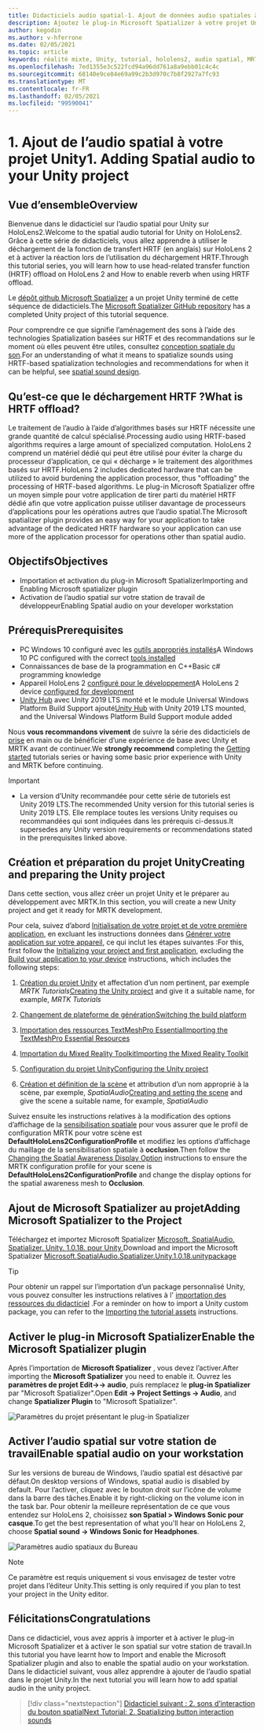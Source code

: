 ```yaml
---
title: Didacticiels audio spatial-1. Ajout de données audio spatiales à votre projet
description: Ajoutez le plug-in Microsoft Spatializer à votre projet Unity pour accéder au déchargement matériel HoloLens 2 HRTF.
author: kegodin
ms.author: v-hferrone
ms.date: 02/05/2021
ms.topic: article
keywords: réalité mixte, Unity, tutorial, hololens2, audio spatial, MRTK, boîte à outils de réalité mixte, UWP, Windows 10, HRTF, fonction de transfert liée aux têtes, réverbération, Microsoft Spatializer
ms.openlocfilehash: 7ed1355e3c522fcd94a96dd761a8a9ebb01c4c4c
ms.sourcegitcommit: 68140e9ce84e69a99c2b3d970c7b8f2927a7fc93
ms.translationtype: MT
ms.contentlocale: fr-FR
ms.lasthandoff: 02/05/2021
ms.locfileid: "99590041"
---
```

# <a name="1-adding-spatial-audio-to-your-unity-project"></a><span data-ttu-id="72b3e-105">1. Ajout de l’audio spatial à votre projet Unity</span><span class="sxs-lookup"><span data-stu-id="72b3e-105">1. Adding Spatial audio to your Unity project</span></span>

## <a name="overview"></a><span data-ttu-id="72b3e-106">Vue d’ensemble</span><span class="sxs-lookup"><span data-stu-id="72b3e-106">Overview</span></span>

<span data-ttu-id="72b3e-107">Bienvenue dans le didacticiel sur l’audio spatial pour Unity sur HoloLens2.</span><span class="sxs-lookup"><span data-stu-id="72b3e-107">Welcome to the spatial audio tutorial for Unity on HoloLens2.</span></span> <span data-ttu-id="72b3e-108">Grâce à cette série de didacticiels, vous allez apprendre à utiliser le déchargement de la fonction de transfert HRTF (en anglais) sur HoloLens 2 et à activer la réaction lors de l’utilisation du déchargement HRTF.</span><span class="sxs-lookup"><span data-stu-id="72b3e-108">Through this tutorial series, you will learn how to use head-related transfer function (HRTF) offload on HoloLens 2 and How to enable reverb when using HRTF offload.</span></span>

<span data-ttu-id="72b3e-109">Le [dépôt github Microsoft Spatializer](https://github.com/microsoft/spatialaudio-unity) a un projet Unity terminé de cette séquence de didacticiels.</span><span class="sxs-lookup"><span data-stu-id="72b3e-109">The [Microsoft Spatializer GitHub repository](https://github.com/microsoft/spatialaudio-unity) has a completed Unity project of this tutorial sequence.</span></span>

<span data-ttu-id="72b3e-110">Pour comprendre ce que signifie l’aménagement des sons à l’aide des technologies Spatialization basées sur HRTF et des recommandations sur le moment où elles peuvent être utiles, consultez [conception spatiale du son](/windows/mixed-reality/spatial-sound-design).</span><span class="sxs-lookup"><span data-stu-id="72b3e-110">For an understanding of what it means to spatialize sounds using HRTF-based spatialization technologies and recommendations for when it can be helpful, see [spatial sound design](/windows/mixed-reality/spatial-sound-design).</span></span>

## <a name="what-is-hrtf-offload"></a><span data-ttu-id="72b3e-111">Qu’est-ce que le déchargement HRTF ?</span><span class="sxs-lookup"><span data-stu-id="72b3e-111">What is HRTF offload?</span></span>

<span data-ttu-id="72b3e-112">Le traitement de l’audio à l’aide d’algorithmes basés sur HRTF nécessite une grande quantité de calcul spécialisé.</span><span class="sxs-lookup"><span data-stu-id="72b3e-112">Processing audio using HRTF-based algorithms requires a large amount of specialized computation.</span></span> <span data-ttu-id="72b3e-113">HoloLens 2 comprend un matériel dédié qui peut être utilisé pour éviter la charge du processeur d’application, ce qui « décharge » le traitement des algorithmes basés sur HRTF.</span><span class="sxs-lookup"><span data-stu-id="72b3e-113">HoloLens 2 includes dedicated hardware that can be utilized to avoid burdening the application processor, thus "offloading" the processing of HRTF-based algorithms.</span></span>  <span data-ttu-id="72b3e-114">Le plug-in Microsoft Spatializer offre un moyen simple pour votre application de tirer parti du matériel HRTF dédié afin que votre application puisse utiliser davantage de processeurs d’applications pour les opérations autres que l’audio spatial.</span><span class="sxs-lookup"><span data-stu-id="72b3e-114">The Microsoft spatializer plugin provides an easy way for your application to take advantage of the dedicated HRTF hardware so your application can use more of the application processor for operations other than spatial audio.</span></span>

## <a name="objectives"></a><span data-ttu-id="72b3e-115">Objectifs</span><span class="sxs-lookup"><span data-stu-id="72b3e-115">Objectives</span></span>

* <span data-ttu-id="72b3e-116">Importation et activation du plug-in Microsoft Spatializer</span><span class="sxs-lookup"><span data-stu-id="72b3e-116">Importing and Enabling Microsoft spatializer plugin</span></span>
* <span data-ttu-id="72b3e-117">Activation de l’audio spatial sur votre station de travail de développeur</span><span class="sxs-lookup"><span data-stu-id="72b3e-117">Enabling Spatial audio on your developer workstation</span></span>

## <a name="prerequisites"></a><span data-ttu-id="72b3e-118">Prérequis</span><span class="sxs-lookup"><span data-stu-id="72b3e-118">Prerequisites</span></span>

* <span data-ttu-id="72b3e-119">PC Windows 10 configuré avec les [outils appropriés installés](../../install-the-tools.md)</span><span class="sxs-lookup"><span data-stu-id="72b3e-119">A Windows 10 PC configured with the correct [tools installed](../../install-the-tools.md)</span></span>
* <span data-ttu-id="72b3e-120">Connaissances de base de la programmation en C++</span><span class="sxs-lookup"><span data-stu-id="72b3e-120">Basic c# programming knowledge</span></span>
* <span data-ttu-id="72b3e-121">Appareil HoloLens 2 [configuré pour le développement](../../platform-capabilities-and-apis/using-visual-studio.md#enabling-developer-mode)</span><span class="sxs-lookup"><span data-stu-id="72b3e-121">A HoloLens 2 device [configured for development](../../platform-capabilities-and-apis/using-visual-studio.md#enabling-developer-mode)</span></span>
* <span data-ttu-id="72b3e-122"><a href="https://docs.unity3d.com/Manual/GettingStartedInstallingHub.html" target="_blank">Unity Hub</a> avec Unity 2019 LTS monté et le module Universal Windows Platform Build Support ajouté</span><span class="sxs-lookup"><span data-stu-id="72b3e-122"><a href="https://docs.unity3d.com/Manual/GettingStartedInstallingHub.html" target="_blank">Unity Hub</a> with Unity 2019 LTS mounted, and the Universal Windows Platform Build Support module added</span></span>

<span data-ttu-id="72b3e-123">Nous **vous recommandons vivement** de suivre la série des didacticiels de [prise](mr-learning-base-01.md) en main ou de bénéficier d’une expérience de base avec Unity et MRTK avant de continuer.</span><span class="sxs-lookup"><span data-stu-id="72b3e-123">We **strongly recommend** completing the [Getting started](mr-learning-base-01.md) tutorials series or having some basic prior experience with Unity and MRTK before continuing.</span></span>

> [!IMPORTANT]
>
> * <span data-ttu-id="72b3e-124">La version d’Unity recommandée pour cette série de tutoriels est Unity 2019 LTS.</span><span class="sxs-lookup"><span data-stu-id="72b3e-124">The recommended Unity version for this tutorial series is Unity 2019 LTS.</span></span> <span data-ttu-id="72b3e-125">Elle remplace toutes les versions Unity requises ou recommandées qui sont indiquées dans les prérequis ci-dessus.</span><span class="sxs-lookup"><span data-stu-id="72b3e-125">It supersedes any Unity version requirements or recommendations stated in the prerequisites linked above.</span></span>

## <a name="creating-and-preparing-the-unity-project"></a><span data-ttu-id="72b3e-126">Création et préparation du projet Unity</span><span class="sxs-lookup"><span data-stu-id="72b3e-126">Creating and preparing the Unity project</span></span>

<span data-ttu-id="72b3e-127">Dans cette section, vous allez créer un projet Unity et le préparer au développement avec MRTK.</span><span class="sxs-lookup"><span data-stu-id="72b3e-127">In this section, you will create a new Unity project and get it ready for MRTK development.</span></span>

<span data-ttu-id="72b3e-128">Pour cela, suivez d’abord [Initialisation de votre projet et de votre première application](mr-learning-base-02.md), en excluant les instructions données dans [Générer votre application sur votre appareil](mr-learning-base-02.md#building-your-application-to-your-hololens-2), ce qui inclut les étapes suivantes :</span><span class="sxs-lookup"><span data-stu-id="72b3e-128">For this, first follow the [Initializing your project and first application](mr-learning-base-02.md), excluding the [Build your application to your device](mr-learning-base-02.md#building-your-application-to-your-hololens-2) instructions, which includes the following steps:</span></span>

1. <span data-ttu-id="72b3e-129">[Création du projet Unity](mr-learning-base-02.md#creating-the-unity-project) et affectation d’un nom pertinent, par exemple *MRTK Tutorials*</span><span class="sxs-lookup"><span data-stu-id="72b3e-129">[Creating the Unity project](mr-learning-base-02.md#creating-the-unity-project) and give it a suitable name, for example, *MRTK Tutorials*</span></span>

1. [<span data-ttu-id="72b3e-130">Changement de plateforme de génération</span><span class="sxs-lookup"><span data-stu-id="72b3e-130">Switching the build platform</span></span>](mr-learning-base-02.md#configuring-the-unity-project)

1. [<span data-ttu-id="72b3e-131">Importation des ressources TextMeshPro Essential</span><span class="sxs-lookup"><span data-stu-id="72b3e-131">Importing the TextMeshPro Essential Resources</span></span>](mr-learning-base-02.md#importing-the-textmeshpro-essential-resources)

1. [<span data-ttu-id="72b3e-132">Importation du Mixed Reality Toolkit</span><span class="sxs-lookup"><span data-stu-id="72b3e-132">Importing the Mixed Reality Toolkit</span></span>](mr-learning-base-02.md#importing-the-mixed-reality-toolkit)

1. [<span data-ttu-id="72b3e-133">Configuration du projet Unity</span><span class="sxs-lookup"><span data-stu-id="72b3e-133">Configuring the Unity project</span></span>](mr-learning-base-02.md#configuring-the-unity-project)

1. <span data-ttu-id="72b3e-134">[Création et définition de la scène](mr-learning-base-02.md#creating-and-configuring-the-scene) et attribution d’un nom approprié à la scène, par exemple, *SpatialAudio*</span><span class="sxs-lookup"><span data-stu-id="72b3e-134">[Creating and setting the scene](mr-learning-base-02.md#creating-and-configuring-the-scene) and give the scene a suitable name, for example, *SpatialAudio*</span></span>

<span data-ttu-id="72b3e-135">Suivez ensuite les instructions relatives à la modification des options d’affichage de la [sensibilisation spatiale](mr-learning-base-03.md#changing-the-spatial-awareness-display-option) pour vous assurer que le profil de configuration MRTK pour votre scène est **DefaultHoloLens2ConfigurationProfile** et modifiez les options d’affichage du maillage de la sensibilisation spatiale à **occlusion**.</span><span class="sxs-lookup"><span data-stu-id="72b3e-135">Then follow the [Changing the Spatial Awareness Display Option](mr-learning-base-03.md#changing-the-spatial-awareness-display-option) instructions to ensure the MRTK configuration profile for your scene is **DefaultHoloLens2ConfigurationProfile** and change the display options for the spatial awareness mesh to **Occlusion**.</span></span>

## <a name="adding-microsoft-spatializer-to-the-project"></a><span data-ttu-id="72b3e-136">Ajout de Microsoft Spatializer au projet</span><span class="sxs-lookup"><span data-stu-id="72b3e-136">Adding Microsoft Spatializer to the Project</span></span>

<span data-ttu-id="72b3e-137">Téléchargez et importez Microsoft Spatializer  <a href="https://github.com/microsoft/spatialaudio-unity/releases/download/v1.0.18/Microsoft.SpatialAudio.Spatializer.Unity.1.0.18.unitypackage" target="_blank">Microsoft. SpatialAudio. Spatializer. Unity. 1.0.18. pour Unity </a></span><span class="sxs-lookup"><span data-stu-id="72b3e-137">Download and import the Microsoft Spatializer  <a href="https://github.com/microsoft/spatialaudio-unity/releases/download/v1.0.18/Microsoft.SpatialAudio.Spatializer.Unity.1.0.18.unitypackage" target="_blank">Microsoft.SpatialAudio.Spatializer.Unity.1.0.18.unitypackage </a></span></span>

>[!TIP]
> <span data-ttu-id="72b3e-138">Pour obtenir un rappel sur l’importation d’un package personnalisé Unity, vous pouvez consulter les instructions relatives à l' [importation des ressources du didacticiel](mr-learning-base-04.md#importing-the-tutorial-assets) .</span><span class="sxs-lookup"><span data-stu-id="72b3e-138">For a reminder on how to import a Unity custom package, you can refer to the [Importing the tutorial assets](mr-learning-base-04.md#importing-the-tutorial-assets) instructions.</span></span>

## <a name="enable-the-microsoft-spatializer-plugin"></a><span data-ttu-id="72b3e-139">Activer le plug-in Microsoft Spatializer</span><span class="sxs-lookup"><span data-stu-id="72b3e-139">Enable the Microsoft Spatializer plugin</span></span>

<span data-ttu-id="72b3e-140">Après l’importation de **Microsoft Spatializer** , vous devez l’activer.</span><span class="sxs-lookup"><span data-stu-id="72b3e-140">After importing the **Microsoft Spatializer** you need to enable it.</span></span> <span data-ttu-id="72b3e-141">Ouvrez les **paramètres de projet Edit->-> audio**, puis remplacez le **plug-in Spatializer** par "Microsoft Spatializer".</span><span class="sxs-lookup"><span data-stu-id="72b3e-141">Open **Edit -> Project Settings -> Audio**, and change **Spatializer Plugin** to "Microsoft Spatializer".</span></span>

![Paramètres du projet présentant le plug-in Spatializer](images/spatial-audio/spatial-audio-01-section3-step1-1.png)

## <a name="enable-spatial-audio-on-your-workstation"></a><span data-ttu-id="72b3e-143">Activer l’audio spatial sur votre station de travail</span><span class="sxs-lookup"><span data-stu-id="72b3e-143">Enable spatial audio on your workstation</span></span>

<span data-ttu-id="72b3e-144">Sur les versions de bureau de Windows, l’audio spatial est désactivé par défaut.</span><span class="sxs-lookup"><span data-stu-id="72b3e-144">On desktop versions of Windows, spatial audio is disabled by default.</span></span> <span data-ttu-id="72b3e-145">Pour l’activer, cliquez avec le bouton droit sur l’icône de volume dans la barre des tâches.</span><span class="sxs-lookup"><span data-stu-id="72b3e-145">Enable it by right-clicking on the volume icon in the task bar.</span></span> <span data-ttu-id="72b3e-146">Pour obtenir la meilleure représentation de ce que vous entendez sur HoloLens 2, choisissez **son Spatial > Windows Sonic pour casque**.</span><span class="sxs-lookup"><span data-stu-id="72b3e-146">To get the best representation of what you'll hear on HoloLens 2, choose **Spatial sound -> Windows Sonic for Headphones**.</span></span>

![Paramètres audio spatiaux du Bureau](images/spatial-audio/spatial-audio-01-section4-step1-1.png)

> [!NOTE]
> <span data-ttu-id="72b3e-148">Ce paramètre est requis uniquement si vous envisagez de tester votre projet dans l’éditeur Unity.</span><span class="sxs-lookup"><span data-stu-id="72b3e-148">This setting is only required if you plan to test your project in the Unity editor.</span></span>

## <a name="congratulations"></a><span data-ttu-id="72b3e-149">Félicitations</span><span class="sxs-lookup"><span data-stu-id="72b3e-149">Congratulations</span></span>

<span data-ttu-id="72b3e-150">Dans ce didacticiel, vous avez appris à importer et à activer le plug-in Microsoft Spatializer et à activer le son spatial sur votre station de travail.</span><span class="sxs-lookup"><span data-stu-id="72b3e-150">In this tutorial you have learnt how to Import and enable the Microsoft Spatializer plugin and also to enable the spatial audio on your workstation.</span></span>
<span data-ttu-id="72b3e-151">Dans le didacticiel suivant, vous allez apprendre à ajouter de l’audio spatial dans le projet Unity.</span><span class="sxs-lookup"><span data-stu-id="72b3e-151">In the next tutorial you will learn how to add spatial audio in the unity project.</span></span>

> [!div class="nextstepaction"]
> [<span data-ttu-id="72b3e-152">Didacticiel suivant : 2. sons d’interaction du bouton spatial</span><span class="sxs-lookup"><span data-stu-id="72b3e-152">Next Tutorial: 2. Spatializing button interaction sounds</span></span>](unity-spatial-audio-ch2.md)
